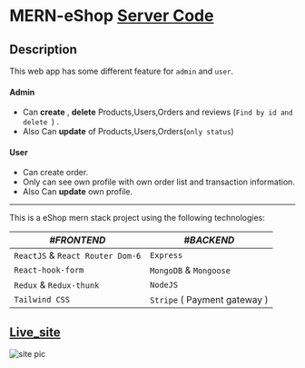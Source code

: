 




 # MERN-eShop   [Server Code](https://github.com/apurbo248/e-shop-server)


 ## Description

 This web app has some different feature for `admin` and `user`.
 #### **Admin** 
 
* Can **create** ,   **delete**  Products,Users,Orders and reviews (`Find by id and delete `) .
* Also Can **update** of Products,Users,Orders(`only status`) 
#### **User** 
* Can create order. 
* Only can see  own profile with own order list and transaction information.
* Also Can **update** own profile.

---
 This is a eShop mern stack project using the following technologies:

|_**#FRONTEND**_|_**#BACKEND**_|     
|-----|-------|    
| `ReactJS` & `React Router Dom-6` |`Express`
|`React-hook-form`|`MongoDB` & `Mongoose`
  |`Redux` & `Redux-thunk`|`NodeJS`
  |`Tailwind CSS` |`Stripe` ( Payment gateway )|


## [Live_site](https://bdeshop.netlify.app/)

![site pic](../main/rsz_screenshot_58.png)

